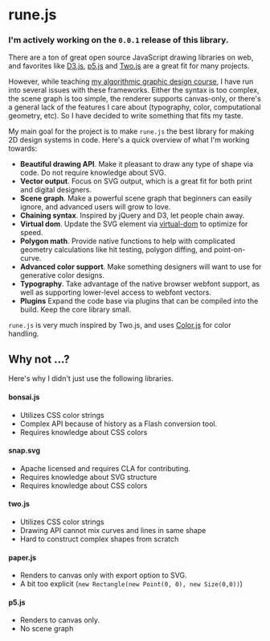 # rune.js

### I'm actively working on the `0.0.1` release of this library.

There are a ton of great open source JavaScript drawing libraries on web, and favorites like [D3.js](http://d3js.org/), [p5.js](http://p5js.org/) and [Two.js](https://jonobr1.github.io/two.js/) are a great fit for many projects.

However, while teaching [my algorithmic graphic design course](http://printingcode.runemadsen.com), I have run into several issues with these frameworks. Either the syntax is too complex, the scene graph is too simple, the renderer supports canvas-only, or there's a general lack of the features I care about (typography, color, computational geometry, etc). So I have decided to write something that fits my taste.

My main goal for the project is to make `rune.js` the best library for making 2D design systems in code. Here's a quick overview of what I'm working towards:

- **Beautiful drawing API**. Make it pleasant to draw any type of shape via code. Do not require knowledge about SVG.
- **Vector output**. Focus on SVG output, which is a great fit for both print and digital designers.
- **Scene graph**. Make a powerful scene graph that beginners can easily ignore, and advanced users will grow to love.
- **Chaining syntax**. Inspired by jQuery and D3, let people chain away.
- **Virtual dom**. Update the SVG element via [virtual-dom](https://github.com/Matt-Esch/virtual-dom) to optimize for speed.
- **Polygon math**. Provide native functions to help with complicated geometry calculations like hit testing, polygon diffing, and point-on-curve.
- **Advanced color support**. Make something designers will want to use for generative color designs.
- **Typography**. Take advantage of the native browser webfont support, as well as supporting lower-level access to webfont vectors.
- **Plugins** Expand the code base via plugins that can be compiled into the build. Keep the core library small. 

`rune.js` is very much inspired by Two.js, and uses [Color.js](https://github.com/harthur/color) for color handling.


## Why not ...?

Here's why I didn't just use the following libraries.

#### bonsai.js

- Utilizes CSS color strings
- Complex API because of history as a Flash conversion tool.
- Requires knowledge about CSS colors

#### snap.svg

- Apache licensed and requires CLA for contributing.
- Requires knowledge about SVG structure
- Requires knowledge about CSS colors

#### two.js

- Utilizes CSS color strings
- Drawing API cannot mix curves and lines in same shape
- Hard to construct complex shapes from scratch

#### paper.js

- Renders to canvas only with export option to SVG.
- A bit too explicit (`new Rectangle(new Point(0, 0), new Size(0,0))`)

#### p5.js

- Renders to canvas only.
- No scene graph
